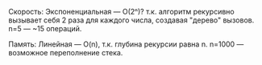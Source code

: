 ﻿Скорость:
Экспоненциальная — O(2ⁿ)? т.к. алгоритм рекурсивно вызывает себя 2 раза для каждого числа, создавая "дерево" вызовов. 
n=5 — ~15 операций.

Память:
Линейная — O(n), т.к. глубина рекурсии равна n.
n=1000 — возможное переполнение стека.
